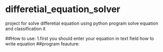 # differetial_equation_solver
project for solve differetial equation using python
program solve equation and classification it

##How to use:
  1.first you should enter your equation in text field <a>how to write equation</a> 
##program feauture: 
